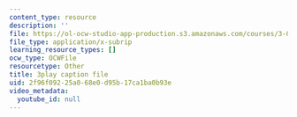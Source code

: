 ```yaml
---
content_type: resource
description: ''
file: https://ol-ocw-studio-app-production.s3.amazonaws.com/courses/3-091-introduction-to-solid-state-chemistry-fall-2018/2f96f09225a068e0d95b17ca1ba0b93e_Ep7mkm_T0Po.srt
file_type: application/x-subrip
learning_resource_types: []
ocw_type: OCWFile
resourcetype: Other
title: 3play caption file
uid: 2f96f092-25a0-68e0-d95b-17ca1ba0b93e
video_metadata:
  youtube_id: null
---
```

